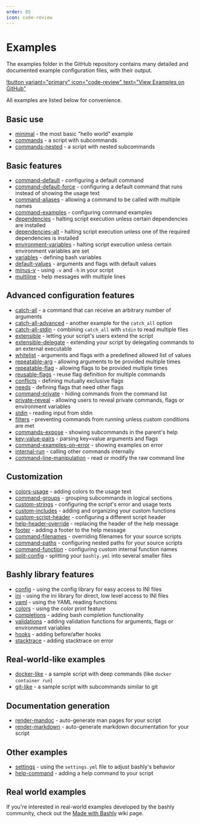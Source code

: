 ```yaml
---
order: 85
icon: code-review
---
```


# Examples

The examples folder in the GitHub repository contains many detailed and
documented example configuration files, with their output.

[!button variant="primary" icon="code-review" text="View Examples on GitHub"](https://github.com/bashly-framework/bashly/tree/master/examples#readme)

All examples are listed below for convenience.

<!-- EXAMPLES INDEX -->
## Basic use

- [minimal](https://github.com/bashly-framework/bashly/tree/master/examples/minimal#readme) - the most basic "hello world" example
- [commands](https://github.com/bashly-framework/bashly/tree/master/examples/commands#readme) - a script with subcommands
- [commands-nested](https://github.com/bashly-framework/bashly/tree/master/examples/commands-nested#readme) - a script with nested subcommands

## Basic features

- [command-default](https://github.com/bashly-framework/bashly/tree/master/examples/command-default#readme) - configuring a default command
- [command-default-force](https://github.com/bashly-framework/bashly/tree/master/examples/command-default-force#readme) - configuring a default command that runs instead of showing the usage text
- [command-aliases](https://github.com/bashly-framework/bashly/tree/master/examples/command-aliases#readme) - allowing a command to be called with multiple names
- [command-examples](https://github.com/bashly-framework/bashly/tree/master/examples/command-examples#readme) - configuring command examples
- [dependencies](https://github.com/bashly-framework/bashly/tree/master/examples/dependencies#readme) - halting script execution unless certain dependencies are installed
- [dependencies-alt](https://github.com/bashly-framework/bashly/tree/master/examples/dependencies-alt#readme) - halting script execution unless one of the required dependencies is installed
- [environment-variables](https://github.com/bashly-framework/bashly/tree/master/examples/environment-variables#readme) - halting script execution unless certain environment variables are set
- [variables](https://github.com/bashly-framework/bashly/tree/master/examples/variables#readme) - defining bash variables
- [default-values](https://github.com/bashly-framework/bashly/tree/master/examples/default-values#readme) - arguments and flags with default values
- [minus-v](https://github.com/bashly-framework/bashly/tree/master/examples/minus-v#readme) - using `-v` and `-h` in your script
- [multiline](https://github.com/bashly-framework/bashly/tree/master/examples/multiline#readme) - help messages with multiple lines

## Advanced configuration features

- [catch-all](https://github.com/bashly-framework/bashly/tree/master/examples/catch-all#readme) - a command that can receive an arbitrary number of arguments
- [catch-all-advanced](https://github.com/bashly-framework/bashly/tree/master/examples/catch-all-advanced#readme) - another example for the `catch_all` option
- [catch-all-stdin](https://github.com/bashly-framework/bashly/tree/master/examples/catch-all-stdin#readme) - combining `catch_all` with `stdin` to read multiple files
- [extensible](https://github.com/bashly-framework/bashly/tree/master/examples/extensible#readme) - letting your script's users extend the script
- [extensible-delegate](https://github.com/bashly-framework/bashly/tree/master/examples/extensible-delegate#readme) - extending your script by delegating commands to an external executable
- [whitelist](https://github.com/bashly-framework/bashly/tree/master/examples/whitelist#readme) - arguments and flags with a predefined allowed list of values
- [repeatable-arg](https://github.com/bashly-framework/bashly/tree/master/examples/repeatable-arg#readme) - allowing arguments to be provided multiple times
- [repeatable-flag](https://github.com/bashly-framework/bashly/tree/master/examples/repeatable-flag#readme) - allowing flags to be provided multiple times
- [reusable-flags](https://github.com/bashly-framework/bashly/tree/master/examples/reusable-flags#readme) - reuse flag definition for multiple commands
- [conflicts](https://github.com/bashly-framework/bashly/tree/master/examples/conflicts#readme) - defining mutually exclusive flags
- [needs](https://github.com/bashly-framework/bashly/tree/master/examples/needs#readme) - defining flags that need other flags
- [command-private](https://github.com/bashly-framework/bashly/tree/master/examples/command-private#readme) - hiding commands from the command list
- [private-reveal](https://github.com/bashly-framework/bashly/tree/master/examples/private-reveal#readme) - allowing users to reveal private commands, flags or environment variables
- [stdin](https://github.com/bashly-framework/bashly/tree/master/examples/stdin#readme) - reading input from stdin
- [filters](https://github.com/bashly-framework/bashly/tree/master/examples/filters#readme) - preventing commands from running unless custom conditions are met
- [commands-expose](https://github.com/bashly-framework/bashly/tree/master/examples/commands-expose#readme) - showing subcommands in the parent's help
- [key-value-pairs](https://github.com/bashly-framework/bashly/tree/master/examples/key-value-pairs#readme) - parsing key=value arguments and flags
- [command-examples-on-error](https://github.com/bashly-framework/bashly/tree/master/examples/command-examples-on-error#readme) - showing examples on error
- [internal-run](https://github.com/bashly-framework/bashly/tree/master/examples/internal-run#readme) - calling other commands internally
- [command-line-manipulation](https://github.com/bashly-framework/bashly/tree/master/examples/command-line-manipulation#readme) - read or modify the raw command line

## Customization

- [colors-usage](https://github.com/bashly-framework/bashly/tree/master/examples/colors-usage#readme) - adding colors to the usage text
- [command-groups](https://github.com/bashly-framework/bashly/tree/master/examples/command-groups#readme) - grouping subcommands in logical sections
- [custom-strings](https://github.com/bashly-framework/bashly/tree/master/examples/custom-strings#readme) - configuring the script's error and usage texts
- [custom-includes](https://github.com/bashly-framework/bashly/tree/master/examples/custom-includes#readme) - adding and organizing your custom functions
- [custom-script-header](https://github.com/bashly-framework/bashly/tree/master/examples/custom-script-header#readme) - configuring a different script header
- [help-header-override](https://github.com/bashly-framework/bashly/tree/master/examples/help-header-override#readme) - replacing the header of the help message
- [footer](https://github.com/bashly-framework/bashly/tree/master/examples/footer#readme) - adding a footer to the help message
- [command-filenames](https://github.com/bashly-framework/bashly/tree/master/examples/command-filenames#readme) - overriding filenames for your source scripts
- [command-paths](https://github.com/bashly-framework/bashly/tree/master/examples/command-paths#readme) - configuring nested paths for your source scripts
- [command-function](https://github.com/bashly-framework/bashly/tree/master/examples/command-function#readme) - configuring custom internal function names
- [split-config](https://github.com/bashly-framework/bashly/tree/master/examples/split-config#readme) - splitting your `bashly.yml` into several smaller files

## Bashly library features

- [config](https://github.com/bashly-framework/bashly/tree/master/examples/config#readme) - using the config library for easy access to INI files
- [ini](https://github.com/bashly-framework/bashly/tree/master/examples/ini#readme) - using the ini library for direct, low level access to INI files
- [yaml](https://github.com/bashly-framework/bashly/tree/master/examples/yaml#readme) - using the YAML reading functions
- [colors](https://github.com/bashly-framework/bashly/tree/master/examples/colors#readme) - using the color print feature
- [completions](https://github.com/bashly-framework/bashly/tree/master/examples/completions#readme) - adding bash completion functionality
- [validations](https://github.com/bashly-framework/bashly/tree/master/examples/validations#readme) - adding validation functions for arguments, flags or environment variables
- [hooks](https://github.com/bashly-framework/bashly/tree/master/examples/hooks#readme) - adding before/after hooks
- [stacktrace](https://github.com/bashly-framework/bashly/tree/master/examples/stacktrace#readme) - adding stacktrace on error

## Real-world-like examples

- [docker-like](https://github.com/bashly-framework/bashly/tree/master/examples/docker-like#readme) - a sample script with deep commands (like `docker container run`)
- [git-like](https://github.com/bashly-framework/bashly/tree/master/examples/git-like#readme) - a sample script with subcommands similar to git

## Documentation generation

- [render-mandoc](https://github.com/bashly-framework/bashly/tree/master/examples/render-mandoc#readme) - auto-generate man pages for your script
- [render-markdown](https://github.com/bashly-framework/bashly/tree/master/examples/render-markdown#readme) - auto-generate markdown documentation for your script

## Other examples

- [settings](https://github.com/bashly-framework/bashly/tree/master/examples/settings#readme) - using the `settings.yml` file to adjust bashly's behavior
- [help-command](https://github.com/bashly-framework/bashly/tree/master/examples/help-command#readme) - adding a help command to your script

<!-- EXAMPLES INDEX -->


## Real world examples

If you're interested in real-world examples developed by the bashly community,
check out the [Made with Bashly](https://github.com/bashly-framework/bashly/wiki/Made-with-Bashly)
wiki page.
